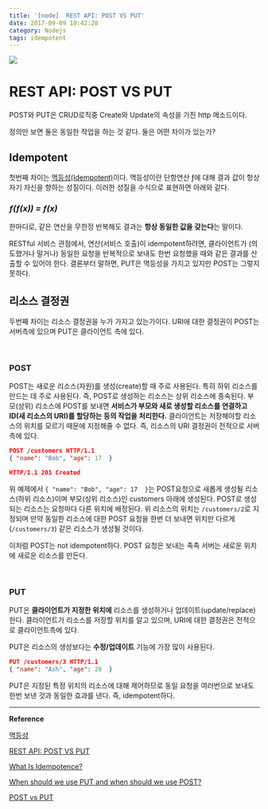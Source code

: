 ```yaml
---
title: '[node]  REST API: POST VS PUT'
date: 2017-09-09 18:42:28
category: Nodejs
tags: idempotent
---
```


![](http://allvectorlogo.com/img/2016/05/node-js-logo.png)

# REST API: POST VS PUT

POST와 PUT은 CRUD로직중 Create와 Update의 속성을 가진 http 메소드이다.

정의만 보면 둘은 동일한 작업을 하는 것 같다. 둘은 어떤 차이가 있는가?

## Idempotent

첫번째 차이는 [멱등성(Idempotent)](https://ko.wikipedia.org/wiki/%EB%A9%B1%EB%93%B1%EB%B2%95%EC%B9%99)이다. 멱등성이란 단항연산 ƒ에 대해 결과 값이 항상 자기 자신을 향하는 성질이다. 이러한 성질을 수식으로 표현하면 아래와 같다.  

### *ƒ(ƒ(x)) = ƒ(x)*  

한마디로, 같은 연산을 무한정 반복해도 결과는 **항상 동일한 값을 갖는다**는 말이다.  

RESTful 서비스 관점에서, 연산(서비스 호출)이 idempotent하려면, 클라이언트가 (의도했거나 말거나) 동일한 요청을 반복적으로 보내도 한번 요청했을 때와 같은 결과를 산출할 수 있어야 한다. 결론부터 말하면, PUT은 멱등성을 가지고 있지만 POST는 그렇지 못하다.

## 리소스 결정권

두번째 차이는 리소스 결정권을 누가 가지고 있는가이다. URI에 대한 결정권이 POST는 서버측에 있으며 PUT은 클라이언트 측에 있다.

<br>


### POST

POST는 새로운 리소스(자원)를 생성(create)할 때 주로 사용된다. 특히 하위 리소스를 만드는 데 주로 사용된다. 즉, POST로 생성하는 리소스는 상위 리소스에 종속된다. 부모(상위) 리소스에 POST를 보내면 **서비스가 부모와 새로 생성할 리소스를 연결하고 ID(새 리소스의 URI)를 할당하는 등의 작업을 처리한다.** 클라이언트는 저장해야할 리소스의 위치를 모르기 때문에 지정해줄 수 없다. 즉, 리소스의 URI 결정권이 전적으로 서버측에 있다.  

```json
POST /customers HTTP/1.1
{ "name": "Bob", "age": 17  }

HTTP/1.1 201 Created
```

위 예제에서 `{ "name": "Bob", "age": 17  }`는 POST요청으로 새롭게 생성될 리소스(하위 리소스)이며 부모(싱위 리소스)인 customers 아래에 생성된다. POST로 생성되는 리소스는 요청마다 다른 위치에 배정된다. 위 리소스의 위치는 `/customers/2`로 지정되며 만약 동일한 리소스에 대한 POST 요청을 한번 더 보내면 위치만 다르게(`/customers/3`) 같은 리소스가 생성될 것이다.  

이처럼 POST는 not idempotent하다. POST 요청은 보내는 족족 서버는 새로운 위치에 새로운 리소스를 만든다.

<br>

### PUT

PUT은 **클라이언트가 지정한 위치에** 리소스를 생성하거나 업데이트(update/replace)한다. 클라이언트가 리소스를 저장할 위치를 알고 있으며, URI에 대한 결정권은 전적으로 클라이언트측에 있다.  

PUT은 리소스의 생성보다는 **수정/업데이트** 기능에 가장 많이 사용된다.  

```json
PUT /customers/3 HTTP/1.1
{ "name": "Ash", "age": 28  }
```

PUT은 지정된 특정 위치의 리소스에 대해 제어하므로 동일 요청을 여러번으로 보내도 한번 보낸 것과 동일한 효과를 낸다. 즉, idempotent하다.

---

**Reference**

[멱등성](https://ko.wikipedia.org/wiki/%EB%A9%B1%EB%93%B1%EB%B2%95%EC%B9%99)  

[REST API: POST VS PUT](https://1ambda.github.io/javascripts/rest-api-put-vs-post/)   

[What Is Idempotence?](http://www.restapitutorial.com/lessons/idempotency.html)  

[When should we use PUT and when should we use POST?](http://restcookbook.com/HTTP%20Methods/put-vs-post/)  

[POST vs PUT](http://blog.embian.com/66)  
